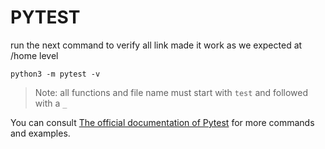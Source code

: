 # PYTEST

run the next command to verify all link made it work as we expected at /home level

    python3 -m pytest -v

> Note: all functions and file name must start with `test` and followed with a `_`

You can consult [The official documentation of Pytest](https://docs.pytest.org/en/7.1.x/) for more commands and examples.